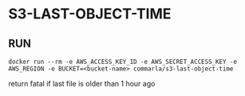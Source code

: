 # S3-LAST-OBJECT-TIME


## RUN

```
docker run --rm -e AWS_ACCESS_KEY_ID -e AWS_SECRET_ACCESS_KEY -e AWS_REGION -e BUCKET=<bucket-name> commarla/s3-last-object-time
```

return fatal if last file is older than 1 hour ago


